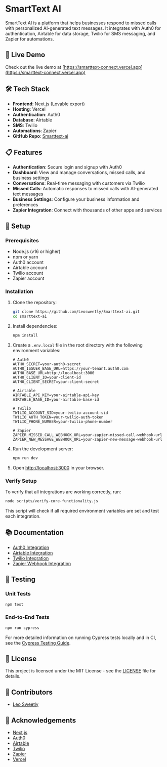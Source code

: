 # SmartText AI

SmartText AI is a platform that helps businesses respond to missed calls with personalized AI-generated text messages. It integrates with Auth0 for authentication, Airtable for data storage, Twilio for SMS messaging, and Zapier for automations.

## 🚀 Live Demo

Check out the live demo at [https://smarttext-connect.vercel.app](https://smarttext-connect.vercel.app)

## 🛠️ Tech Stack

- **Frontend**: Next.js (Lovable export)
- **Hosting**: Vercel
- **Authentication**: Auth0
- **Database**: Airtable
- **SMS**: Twilio
- **Automations**: Zapier
- **GitHub Repo**: [Smarttext-ai](https://github.com/Leosweetly/Smarttext-ai)

## 📋 Features

- **Authentication**: Secure login and signup with Auth0
- **Dashboard**: View and manage conversations, missed calls, and business settings
- **Conversations**: Real-time messaging with customers via Twilio
- **Missed Calls**: Automatic responses to missed calls with AI-generated text messages
- **Business Settings**: Configure your business information and preferences
- **Zapier Integration**: Connect with thousands of other apps and services

## 🔧 Setup

### Prerequisites

- Node.js (v16 or higher)
- npm or yarn
- Auth0 account
- Airtable account
- Twilio account
- Zapier account

### Installation

1. Clone the repository:
   ```bash
   git clone https://github.com/Leosweetly/Smarttext-ai.git
   cd smarttext-ai
   ```

2. Install dependencies:
   ```bash
   npm install
   ```

3. Create a `.env.local` file in the root directory with the following environment variables:

   ```
   # Auth0
   AUTH0_SECRET=your-auth0-secret
   AUTH0_ISSUER_BASE_URL=https://your-tenant.auth0.com
   AUTH0_BASE_URL=http://localhost:3000
   AUTH0_CLIENT_ID=your-client-id
   AUTH0_CLIENT_SECRET=your-client-secret

   # Airtable
   AIRTABLE_API_KEY=your-airtable-api-key
   AIRTABLE_BASE_ID=your-airtable-base-id

   # Twilio
   TWILIO_ACCOUNT_SID=your-twilio-account-sid
   TWILIO_AUTH_TOKEN=your-twilio-auth-token
   TWILIO_PHONE_NUMBER=your-twilio-phone-number

   # Zapier
   ZAPIER_MISSED_CALL_WEBHOOK_URL=your-zapier-missed-call-webhook-url
   ZAPIER_NEW_MESSAGE_WEBHOOK_URL=your-zapier-new-message-webhook-url
   ```

4. Run the development server:
   ```bash
   npm run dev
   ```

5. Open [http://localhost:3000](http://localhost:3000) in your browser.

### Verify Setup

To verify that all integrations are working correctly, run:

```bash
node scripts/verify-core-functionality.js
```

This script will check if all required environment variables are set and test each integration.

## 📚 Documentation

- [Auth0 Integration](AUTH0_INTEGRATION.md)
- [Airtable Integration](AIRTABLE_OAUTH.md)
- [Twilio Integration](TWILIO_INTEGRATION.md)
- [Zapier Webhook Integration](ZAPIER_WEBHOOK_INTEGRATION.md)

## 🧪 Testing

### Unit Tests

```bash
npm test
```

### End-to-End Tests

```bash
npm run cypress
```

For more detailed information on running Cypress tests locally and in CI, see the [Cypress Testing Guide](CYPRESS_TESTING.md).

## 📝 License

This project is licensed under the MIT License - see the [LICENSE](LICENSE) file for details.

## 👥 Contributors

- [Leo Sweetly](https://github.com/Leosweetly)

## 🙏 Acknowledgements

- [Next.js](https://nextjs.org/)
- [Auth0](https://auth0.com/)
- [Airtable](https://airtable.com/)
- [Twilio](https://www.twilio.com/)
- [Zapier](https://zapier.com/)
- [Vercel](https://vercel.com/)
